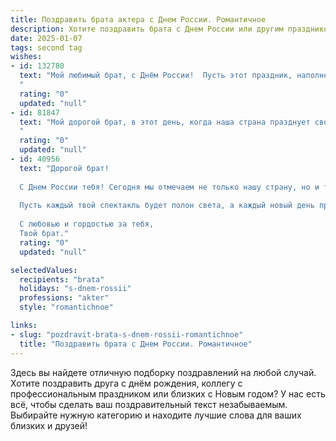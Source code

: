 ```yaml
---
title: Поздравить брата актера с Днем России. Романтичное
description: Хотите поздравить брата с Днем России или другим праздником? Наш ИИ создаст незабываемое поздравление, а вы обязательно выделитесь среди других.  
date: 2025-01-07
tags: second tag
wishes:
- id: 132780
  text: "Мой любимый брат, с Днём России!  Пусть этот праздник, наполненный гордостью за нашу страну,  будет таким же ярким и незабываемым, как твои лучшие роли.  Пусть твоя жизнь, подобно захватывающему спектаклю,  будет полна любви,  счастья и  нескончаемого вдохновения.  Я бесконечно горжусь тобой и твоим талантом.  С праздником!
  "
  rating: "0"
  updated: "null"
- id: 81847
  text: "Мой дорогой брат, в этот день, когда наша страна празднует свою свободу, я хочу пожелать тебе, звезде нашей семьи, вдохновения и блестящих ролей! Пусть твоя душа, как и душа России, всегда будет полна романтики и страсти, а талант – сиять ярче всех огней! С Днём России!
  "
  rating: "0"
  updated: "null"
- id: 40956
  text: "Дорогой брат!
  
  С Днем России тебя! Сегодня мы отмечаем не только нашу страну, но и ту уникальную роль, которую ты играешь в ее истории. Как актер, ты даришь людям эмоции, заставляешь их мечтать и переживать. Твое искусство творит чудеса, и благодаря тебе сердца тысяч зрителей вновь открываются для любви и надежды.
  
  Пусть каждый твой спектакль будет полон света, а каждый новый день приносит вдохновение и радость. Мы вместе строим наше будущее, наполняя его смыслом и яркими моментами.
  
  С любовью и гордостью за тебя,
  Твой брат."
  rating: "0"
  updated: "null"

selectedValues:
  recipients: "brata"
  holidays: "s-dnem-rossii"
  professions: "akter"
  style: "romantichnoe"

links:
- slug: "pozdravit-brata-s-dnem-rossii-romantichnoe"
  title: "Поздравить брата с Днем России. Романтичное"
---
```


Здесь вы найдете отличную подборку поздравлений на любой случай.
Хотите поздравить друга с днём рождения, коллегу с профессиональным праздником или близких с Новым годом? У нас есть всё, чтобы сделать ваш поздравительный текст незабываемым. Выбирайте нужную категорию и находите лучшие слова для ваших близких и друзей!
